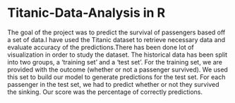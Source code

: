 # Titanic-Data-Analysis in R

The goal of the project was to predict the survival of passengers based off a set of data.I have used the
Titanic dataset to retrieve necessary data and evaluate accuracy of the predictions.There has been done lot
of visualization in order to study the dataset. The historical data has been split into two groups, a ‘training
set’ and a ‘test set’. For the training set, we are provided with the outcome (whether or not a passenger
survived). We used this set to build our model to generate predictions for the test set. For each passenger in
the test set, we had to predict whether or not they survived the sinking. Our score was the percentage of
correctly predictions.

